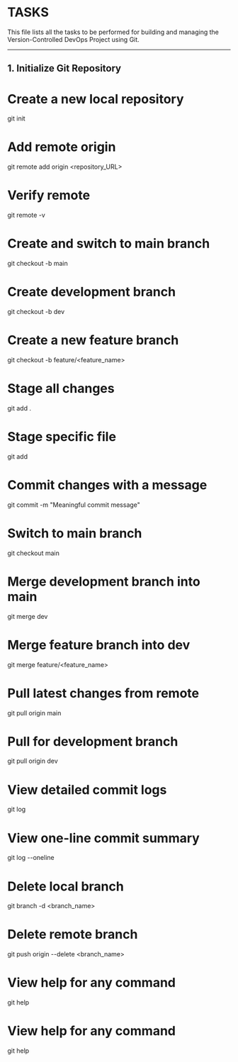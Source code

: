 # TASKS

This file lists all the tasks to be performed for building and managing the Version-Controlled DevOps Project using Git.

---

## 1. Initialize Git Repository

# Create a new local repository
git init

# Add remote origin
git remote add origin <repository_URL>

# Verify remote
git remote -v

# Create and switch to main branch
git checkout -b main

# Create development branch
git checkout -b dev

# Create a new feature branch
git checkout -b feature/<feature_name>

# Stage all changes
git add .

# Stage specific file
git add <filename>

# Commit changes with a message
git commit -m "Meaningful commit message"

# Switch to main branch
git checkout main

# Merge development branch into main
git merge dev

# Merge feature branch into dev
git merge feature/<feature_name>


# Pull latest changes from remote
git pull origin main

# Pull for development branch
git pull origin dev

# View detailed commit logs
git log

# View one-line commit summary
git log --oneline

# Delete local branch
git branch -d <branch_name>

# Delete remote branch
git push origin --delete <branch_name>

# View help for any command
git help <command>

# View help for any command
git help <command>